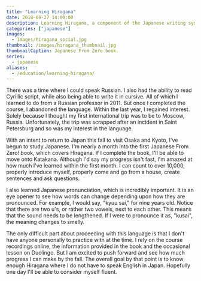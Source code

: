 ```yaml
---
title: "Learning Hiragana"
date: 2018-06-27 14:00:00
description: Learning Hiragana, a component of the Japanese writing system.
categories: ["japanese"]
images: 
  - images/hiragana_social.jpg
thumbnail: /images/hiragana_thumbnail.jpg
thumbnailCaption: Japanese From Zero book.
series:
  - japanese
aliases:
  - /education/learning-hiragana/
---
```


There was a time where I could speak Russian. I also had the ability to read Cyrillic script, while also being able to write it in cursive. All of which I learned to do from a Russian professor in 2011. But once I completed the course, I abandoned the language. Within the last year, I regained interest. Solely because I thought my first international trip was to be to Moscow, Russia. Unfortunately, the trip was scrapped after an incident in Saint Petersburg and so was my interest in the language.

With an intent to return to Japan this fall to visit Osaka and Kyoto, I've begun to study Japanese. I'm nearly a month into the first Japanese From Zero! book, which covers Hiragana. If I complete the book, I'll be able to move onto Katakana. Although I'd say my progress isn't fast, I'm amazed at how much I've learned within the first month. I can count to over 10,000, properly introduce myself, properly come and go from a house, create sentences and ask questions.

I also learned Japanese pronunciation, which is incredibly important. It is an eye opener to see how words can change depending upon how they are pronounced. For example, I would say, "kyuu sai," for nine years old. Notice that there are two u's, or rather two vowels, next to each other. This means that the sound needs to be lengthened. If I were to pronounce it as, "kusai", the meaning changes to smelly.

The only difficult part about proceeding with this language is that I don't have anyone personally to practice with at the time. I rely on the course recordings online, the information provided in the book and the occasional lesson on Duolingo. But I am excited to push forward and see how much progress I can make by the fall. The overall goal by that point is to know enough Hiragana where I do not have to speak English in Japan. Hopefully one day I'll be able to consider myself fluent.